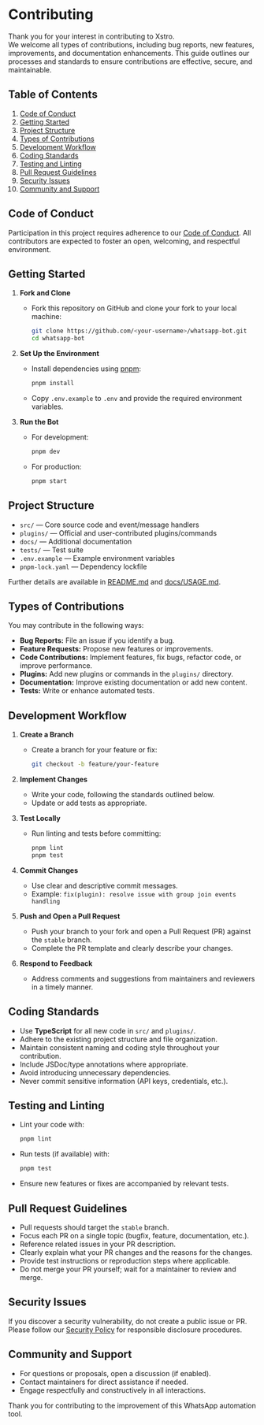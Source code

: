 # Contributing

Thank you for your interest in contributing to Xstro.  
We welcome all types of contributions, including bug reports, new features, improvements, and documentation enhancements. This guide outlines our processes and standards to ensure contributions are effective, secure, and maintainable.

## Table of Contents

1. [Code of Conduct](#code-of-conduct)
2. [Getting Started](#getting-started)
3. [Project Structure](#project-structure)
4. [Types of Contributions](#types-of-contributions)
5. [Development Workflow](#development-workflow)
6. [Coding Standards](#coding-standards)
7. [Testing and Linting](#testing-and-linting)
8. [Pull Request Guidelines](#pull-request-guidelines)
9. [Security Issues](#security-issues)
10. [Community and Support](#community-and-support)

## Code of Conduct

Participation in this project requires adherence to our [Code of Conduct](CODE_OF_CONDUCT.md). All contributors are expected to foster an open, welcoming, and respectful environment.

## Getting Started

1. **Fork and Clone**

   - Fork this repository on GitHub and clone your fork to your local machine:
     ```bash
     git clone https://github.com/<your-username>/whatsapp-bot.git
     cd whatsapp-bot
     ```

2. **Set Up the Environment**

   - Install dependencies using [pnpm](https://pnpm.io/):
     ```bash
     pnpm install
     ```
   - Copy `.env.example` to `.env` and provide the required environment variables.

3. **Run the Bot**
   - For development:
     ```bash
     pnpm dev
     ```
   - For production:
     ```bash
     pnpm start
     ```

## Project Structure

- `src/` — Core source code and event/message handlers
- `plugins/` — Official and user-contributed plugins/commands
- `docs/` — Additional documentation
- `tests/` — Test suite
- `.env.example` — Example environment variables
- `pnpm-lock.yaml` — Dependency lockfile

Further details are available in [README.md](./README.md) and [docs/USAGE.md](./docs/USAGE.md).

## Types of Contributions

You may contribute in the following ways:

- **Bug Reports:** File an issue if you identify a bug.
- **Feature Requests:** Propose new features or improvements.
- **Code Contributions:** Implement features, fix bugs, refactor code, or improve performance.
- **Plugins:** Add new plugins or commands in the `plugins/` directory.
- **Documentation:** Improve existing documentation or add new content.
- **Tests:** Write or enhance automated tests.

## Development Workflow

1. **Create a Branch**

   - Create a branch for your feature or fix:
     ```bash
     git checkout -b feature/your-feature
     ```

2. **Implement Changes**

   - Write your code, following the standards outlined below.
   - Update or add tests as appropriate.

3. **Test Locally**

   - Run linting and tests before committing:
     ```bash
     pnpm lint
     pnpm test
     ```

4. **Commit Changes**

   - Use clear and descriptive commit messages.
   - Example: `fix(plugin): resolve issue with group join events handling`

5. **Push and Open a Pull Request**

   - Push your branch to your fork and open a Pull Request (PR) against the `stable` branch.
   - Complete the PR template and clearly describe your changes.

6. **Respond to Feedback**
   - Address comments and suggestions from maintainers and reviewers in a timely manner.

## Coding Standards

- Use **TypeScript** for all new code in `src/` and `plugins/`.
- Adhere to the existing project structure and file organization.
- Maintain consistent naming and coding style throughout your contribution.
- Include JSDoc/type annotations where appropriate.
- Avoid introducing unnecessary dependencies.
- Never commit sensitive information (API keys, credentials, etc.).

## Testing and Linting

- Lint your code with:
  ```bash
  pnpm lint
  ```
- Run tests (if available) with:
  ```bash
  pnpm test
  ```
- Ensure new features or fixes are accompanied by relevant tests.

## Pull Request Guidelines

- Pull requests should target the `stable` branch.
- Focus each PR on a single topic (bugfix, feature, documentation, etc.).
- Reference related issues in your PR description.
- Clearly explain what your PR changes and the reasons for the changes.
- Provide test instructions or reproduction steps where applicable.
- Do not merge your PR yourself; wait for a maintainer to review and merge.

## Security Issues

If you discover a security vulnerability, do not create a public issue or PR.  
Please follow our [Security Policy](SECURITY.md) for responsible disclosure procedures.

## Community and Support

- For questions or proposals, open a discussion (if enabled).
- Contact maintainers for direct assistance if needed.
- Engage respectfully and constructively in all interactions.

Thank you for contributing to the improvement of this WhatsApp automation tool.
